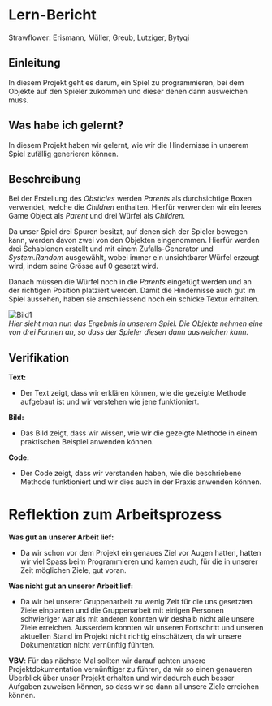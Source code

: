 # Lern-Bericht

Strawflower: Erismann, Müller, Greub, Lutziger, Bytyqi

## Einleitung

In diesem Projekt geht es darum, ein Spiel zu programmieren, bei dem Objekte auf den Spieler zukommen und dieser denen dann ausweichen muss.

## Was habe ich gelernt?

In diesem Projekt haben wir gelernt, wie wir die Hindernisse in unserem Spiel zufällig generieren können.

## Beschreibung

Bei der Erstellung des *Obsticles* werden *Parents* als durchsichtige Boxen verwendet, welche die *Children* enthalten. Hierfür verwenden wir ein leeres Game Object als *Parent* und drei Würfel als *Children*. 

Da unser Spiel drei Spuren besitzt, auf denen sich der Spieler bewegen kann, werden davon zwei von den Objekten eingenommen. Hierfür werden drei Schablonen erstellt und mit einem Zufalls-Generator und *System.Random* ausgewählt, wobei immer ein unsichtbarer Würfel erzeugt wird, indem seine Grösse auf 0 gesetzt wird.

Danach müssen die Würfel noch in die *Parents* eingefügt werden und an der richtigen Position platziert werden.
Damit die Hindernisse auch gut im Spiel aussehen, haben sie anschliessend noch ein schicke Textur erhalten.

![Bild1](Files/Gif.gif)  
*Hier sieht man nun das Ergebnis in unserem Spiel. Die Objekte nehmen eine von drei Formen an, so dass der Spieler diesen dann ausweichen kann.*

## Verifikation

**Text:**  
* Der Text zeigt, dass wir erklären können, wie die gezeigte Methode aufgebaut ist und wir verstehen wie jene funktioniert.

**Bild:**  
* Das Bild zeigt, dass wir wissen, wie wir die gezeigte Methode in einem praktischen Beispiel anwenden können.

**Code:**  
* Der Code zeigt, dass wir verstanden haben, wie die beschriebene Methode funktioniert und wir dies auch in der Praxis anwenden können.

# Reflektion zum Arbeitsprozess

**Was gut an unserer Arbeit lief:**
* Da wir schon vor dem Projekt ein genaues Ziel vor Augen hatten, hatten wir viel Spass beim Programmieren und kamen auch, für die in unserer Zeit möglichen Ziele, gut voran.


**Was nicht gut an unserer Arbeit lief:**
* Da wir bei unserer Gruppenarbeit zu wenig Zeit für die uns gesetzten Ziele einplanten und die Gruppenarbeit mit einigen Personen schwieriger war als mit anderen konnten wir deshalb nicht alle unsere Ziele erreichen. Ausserdem konnten wir unseren Fortschritt und unseren aktuellen Stand im Projekt nicht richtig einschätzen, da wir unsere Dokumentation nicht vernünftig führten.

**VBV**: Für das nächste Mal sollten wir darauf achten unsere Projektdokumentation vernünftiger zu führen, da wir so einen genaueren Überblick über unser Projekt erhalten und wir dadurch auch besser Aufgaben zuweisen können, so dass wir so dann all unsere Ziele erreichen können.

